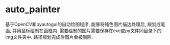 # auto_painter
基于OpenCV和pyautogui的自动绘图程序, 能够将纯色图片描边处理后, 规划成笔画, 并用鼠标绘制在画框内.
需要绘制的图片需要保存在exe或py文件同目录下的img文件夹中.
路径规划完成后图片会被删除.
